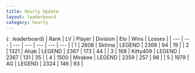 ```yaml
---
title: Hourly Update
layout: leaderboard
category: hourly
---
```


{: .leaderboard}
| Rank | LV | Player | Division | Elo | Wins | Losses |
| --- | --- | --- | --- | --- | --- | --- |
| <span data-change="3">1</span> | 2608 | <span title="ID: 353063">Sktima</span> | LEGEND | <span data-change="22">2368</span> | <span data-change="7">94</span> | <span data-change="0">19</span> |
| <span data-change="-1">2</span> | 1321 | <span title="ID: 402846">Ahab</span> | LEGEND | <span data-change="0">2367</span> | <span data-change="0">173</span> | <span data-change="0">44</span> |
| <span data-change="-1">3</span> | 168 | <span title="ID: 459203">Kitty409</span> | LEGEND | <span data-change="0">2367</span> | <span data-change="0">131</span> | <span data-change="0">35</span> |
| <span data-change="-1">4</span> | 1500 | <span title="ID: 416373">Mirakee</span> | LEGEND | <span data-change="0">2359</span> | <span data-change="0">257</span> | <span data-change="0">98</span> |
| <span data-change="0">5</span> | 1979 | <span title="ID: 433216">AG</span> | LEGEND | <span data-change="0">2324</span> | <span data-change="0">146</span> | <span data-change="0">93</span> |